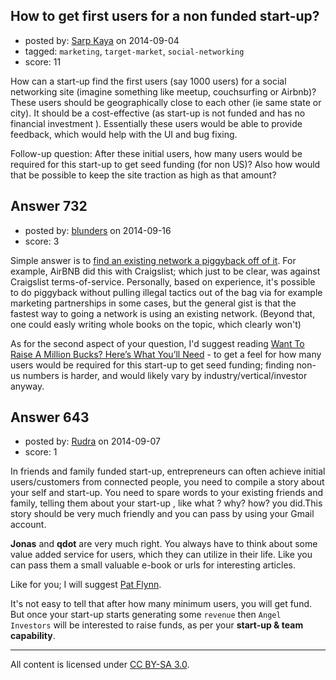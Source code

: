 ## How to get first users for a non funded start-up?

- posted by: [Sarp Kaya](https://stackexchange.com/users/1127449/sarp-kaya) on 2014-09-04
- tagged: `marketing`, `target-market`, `social-networking`
- score: 11

How can a start-up find the first users (say 1000 users) for a social networking site (imagine something like meetup, couchsurfing or Airbnb)? These users should be geographically close to each other (ie same state or city). It should be a cost-effective (as start-up is not funded and has no financial investment ). Essentially these users would be able to provide feedback, which would help with the UI and bug fixing.

Follow-up question:
After these initial users, how many users would be required for this start-up to get seed funding (for non US)? Also how would that be possible to keep the site traction as high as that amount?


## Answer 732

- posted by: [blunders](https://stackexchange.com/users/216182/blunders) on 2014-09-16
- score: 3

<p>Simple answer is to <a href="http://andrewchen.co/2012/04/27/how-to-be-a-growth-hacker-an-airbnbcraigslist-case-study/#" rel="nofollow">find an existing network a piggyback off of it</a>. For example, AirBNB did this with Craigslist; which just to be clear, was against Craigslist terms-of-service. Personally, based on experience, it's possible to do piggyback without pulling illegal tactics out of the bag via for example marketing partnerships in some cases, but the general gist is that the fastest way to going a network is using an existing network. (Beyond that, one could easly writing whole books on the topic, which clearly won't)</p>

<p>As for the second aspect of your question, I'd suggest reading <a href="http://techcrunch.com/2013/04/22/want-to-raise-a-million-bucks-heres-what-youll-need" rel="nofollow">Want To Raise A Million Bucks? Here’s What You’ll Need</a> - to get a feel for how many users would be required for this start-up to get seed funding; finding non-us numbers is harder, and would likely vary by industry/vertical/investor anyway.</p>



## Answer 643

- posted by: [Rudra](https://stackexchange.com/users/4469471/rudra) on 2014-09-07
- score: 1

<p>In friends and family funded start-up, entrepreneurs can often achieve initial users/customers from connected people, you need to compile a story about your self and start-up. You need to spare words to your existing friends and family, telling them about your start-up , like what ? why? how? you did.This story should be very much friendly and you can pass by using your Gmail account.  </p>

<p><strong>Jonas</strong> and <strong>qdot</strong> are very much right. You always have to think about some value added service for users, which they can utilize in their life. Like you can pass them a small valuable e-book or urls for interesting articles.</p>

<p>Like for you; I will suggest <a href="http://www.smartpassiveincome.com/" rel="nofollow">Pat Flynn</a>.  </p>

<p>It's not easy to tell that after how many minimum users, you will get fund. But once your start-up starts generating some <code>revenue</code> then <code>Angel Investors</code> will be interested to raise funds, as per your <strong>start-up &amp; team capability</strong>.  </p>




---

All content is licensed under [CC BY-SA 3.0](https://creativecommons.org/licenses/by-sa/3.0/).

